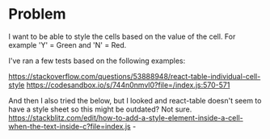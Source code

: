 # Problem
I want to be able to style the cells based on the value of the cell. For example 'Y' = Green and 'N' = Red.

I've ran a few tests based on the following examples:

https://stackoverflow.com/questions/53888948/react-table-individual-cell-style
https://codesandbox.io/s/744n0nmvl0?file=/index.js:570-571 

And then I also tried the below, but I looked and react-table doesn't seem to have a style sheet so this might be outdated? Not sure.
https://stackblitz.com/edit/how-to-add-a-style-element-inside-a-cell-when-the-text-inside-c?file=index.js -
